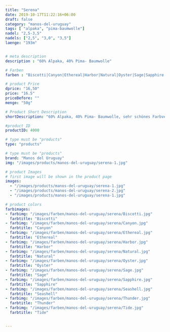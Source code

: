```yaml
---
title: "Serena"
date: 2019-10-17T11:22:16+06:00
draft: false
category: "manos-del-uruguay"
tags: [ "alpaka", "pima-baumwolle"]
nadel: "2,5-3,5"
nadels: ["2,5", "3,0", "3,5"] 
laenge: "193m"	


# meta description
description : "60% Alpaka, 40% Pima- Baumwolle"

# Farben
farben : "Biscotti|Canyon|Ethereal|Harbor|Natural|Oyster|Sage|Sapphire|Seashell|Thunder|Tide"

# product Price
dprice: "16,50"
price: "16.5"
priceBefore: ""
menge: "50g"

# Product Short Description
shortDescription: "60% Alpaka, 40% Pima- Baumwolle, sehr schönes Farbverlaufsgarn, wärmend und weich"

#product ID
productID: 4000

# type must be "products"
type: "products"

# type must be "products"
brand: "Manos del Uruguay"
img: "/images/products/manos-del-uruguay/serena-1.jpg"   

# product Images
# first image will be shown in the product page
images:
  - "/images/products/manos-del-uruguay/serena-1.jpg"
  - "/images/products/manos-del-uruguay/serena-2.jpg"
  - "/images/products/manos-del-uruguay/serena-1.jpg"

# product colors
farbimages:
- farbimg: "/images/farben/manos-del-uruguay/serena/Biscotti.jpg"	
  farbtitle: "Biscotti"
- farbimg: "/images/farben/manos-del-uruguay/serena/Canyon.jpg"	
  farbtitle: "Canyon"
- farbimg: "/images/farben/manos-del-uruguay/serena/Ethereal.jpg"	
  farbtitle: "Ethereal"
- farbimg: "/images/farben/manos-del-uruguay/serena/Harbor.jpg"	
  farbtitle: "Harbor"
- farbimg: "/images/farben/manos-del-uruguay/serena/Natural.jpg"	
  farbtitle: "Natural"
- farbimg: "/images/farben/manos-del-uruguay/serena/Oyster.jpg"	
  farbtitle: "Oyster"
- farbimg: "/images/farben/manos-del-uruguay/serena/Sage.jpg"	
  farbtitle: "Sage"
- farbimg: "/images/farben/manos-del-uruguay/serena/Sapphire.jpg"	
  farbtitle: "Sapphire"
- farbimg: "/images/farben/manos-del-uruguay/serena/Seashell.jpg"	
  farbtitle: "Seashell"
- farbimg: "/images/farben/manos-del-uruguay/serena/Thunder.jpg"	
  farbtitle: "Thunder"
- farbimg: "/images/farben/manos-del-uruguay/serena/Tide.jpg"	
  farbtitle: "Tide"


---
```



